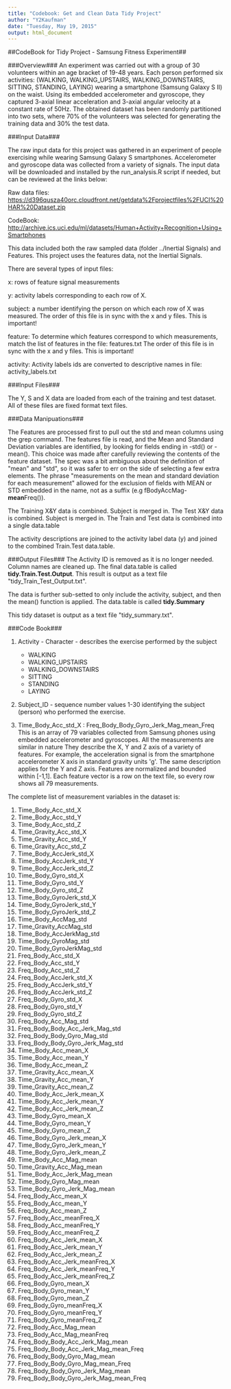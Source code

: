 ```yaml
---
title: "Codebook: Get and Clean Data Tidy Project"
author: "Y2Kaufman"
date: "Tuesday, May 19, 2015"
output: html_document
---
```

##CodeBook for Tidy Project - Samsung Fitness Experiment##

###Overview###
An experiment was carried out with a group of 30 volunteers within an age bracket of 19-48 years. Each person performed six activities:
(WALKING, WALKING_UPSTAIRS, WALKING_DOWNSTAIRS, SITTING, STANDING, LAYING) wearing a smartphone (Samsung Galaxy S II) on the waist. Using its embedded accelerometer and gyroscope, they captured 3-axial linear acceleration and 3-axial angular velocity at a constant rate of 50Hz. The obtained dataset has been randomly partitioned into two sets, where 70% of the volunteers was selected for generating the training data and 30% the test data. 


###Input Data###

The raw input data for this project was gathered in an experiment of people exercising while wearing Samsung Galaxy S smartphones. Accelerometer and gyroscope data was collected from a variety of signals.  The input data will be downloaded and installed by the run_analysis.R script if needed, but can be reviewed at the links below:

Raw data files: https://d396qusza40orc.cloudfront.net/getdata%2Fprojectfiles%2FUCI%20HAR%20Dataset.zip

CodeBook: http://archive.ics.uci.edu/ml/datasets/Human+Activity+Recognition+Using+Smartphones

This data included both the raw sampled data (folder ../Inertial Signals) and Features. This project uses the features data, not the Inertial Signals.

There are several types of input files:

x: rows of feature signal measurements

y: activity labels corresponding to each row of X. 

subject: a number identifying the person on which each row of X was measured. The order of this file is in sync with the x and y files. This is important!  

feature: To determine which features correspond to which measurements, match the list of features in the file:
features.txt 
The order of this file is in sync with the x and y files. This is important!

activity: Activity labels ids are converted to descriptive names in file:
activity_labels.txt

###Input Files###

The Y, S and X data are loaded from each of the training and test dataset.
All of these files are fixed format text files.

###Data Manipuations###

The Features are processed first to pull out the std and mean columns using the grep command.  The features file is read, and the Mean and Standard Deviation variables are identified, by looking for fields ending 
in -std() or -mean().  This choice was made after carefully reviewing the contents of the feature dataset. The spec was a bit ambiguous about the 
definition of "mean" and "std", so it was safer to err on the side of selecting a few extra elements. The phrase "measurements on the mean and standard deviation for each measurement" allowed for the exclusion of fields with MEAN or STD embedded in the name, not as a suffix (e.g fBodyAccMag-**mean**Freq()).

The Training X&Y data is combined. Subject is merged in.
The Test X&Y data is combined. Subject is merged in.
The Train and Test data is combined into a single data.table

The activity descriptions are joined to the activity label data (y) and joined to the combined Train.Test data.table.

###Output Files###
The Activity ID is removed as it is no longer needed.  Column names are cleaned up.  The final data.table is called **tidy.Train.Test.Output**.
This result is output as a text file "tidy_Train_Test_Output.txt".

The data is further sub-setted to only include the activity, subject, and then the mean() function is applied. The data.table is called **tidy.Summary**

This tidy dataset is output as a text file "tidy_summary.txt".

###Code Book###

1. Activity - Character - describes the exercise performed by the subject
	- WALKING
	- WALKING_UPSTAIRS
	- WALKING_DOWNSTAIRS
	- SITTING
	- STANDING
	- LAYING
      
2. Subject_ID - sequence number values 1-30 identifying the subject (person) who performed the exercise.

3. Time_Body_Acc_std_X : Freq_Body_Body_Gyro_Jerk_Mag_mean_Freq
This is an array of 79 variables collected from Samsung phones using embedded accelerometer and gyroscopes. All the measurements are similar  in nature  They describe the X, Y and Z axis of a variety of features.  For example, the acceleration signal is from the smartphone accelerometer X axis in standard gravity units 'g'.  The same description applies for the Y and Z axis.  Features are normalized and bounded within [-1,1]. Each feature vector is a row on the text file, so every row shows all 79 measurements. 


The complete list of measurement variables in the dataset is:

1.  Time_Body_Acc_std_X
2.  Time_Body_Acc_std_Y
3.  Time_Body_Acc_std_Z
4.  Time_Gravity_Acc_std_X
5.  Time_Gravity_Acc_std_Y
6.  Time_Gravity_Acc_std_Z
7.  Time_Body_AccJerk_std_X
8.  Time_Body_AccJerk_std_Y
9.  Time_Body_AccJerk_std_Z
10. Time_Body_Gyro_std_X
11. Time_Body_Gyro_std_Y
12. Time_Body_Gyro_std_Z
13. Time_Body_GyroJerk_std_X
14. Time_Body_GyroJerk_std_Y
15. Time_Body_GyroJerk_std_Z
16. Time_Body_AccMag_std
17. Time_Gravity_AccMag_std
18. Time_Body_AccJerkMag_std
19. Time_Body_GyroMag_std
20. Time_Body_GyroJerkMag_std
21. Freq_Body_Acc_std_X
22. Freq_Body_Acc_std_Y
23. Freq_Body_Acc_std_Z
24. Freq_Body_AccJerk_std_X
25. Freq_Body_AccJerk_std_Y
26. Freq_Body_AccJerk_std_Z
27. Freq_Body_Gyro_std_X
28. Freq_Body_Gyro_std_Y
29. Freq_Body_Gyro_std_Z
30. Freq_Body_Acc_Mag_std
31. Freq_Body_Body_Acc_Jerk_Mag_std
32. Freq_Body_Body_Gyro_Mag_std
33. Freq_Body_Body_Gyro_Jerk_Mag_std
34. Time_Body_Acc_mean_X
35. Time_Body_Acc_mean_Y
36. Time_Body_Acc_mean_Z
37. Time_Gravity_Acc_mean_X
38. Time_Gravity_Acc_mean_Y
39. Time_Gravity_Acc_mean_Z
40. Time_Body_Acc_Jerk_mean_X
41. Time_Body_Acc_Jerk_mean_Y
42. Time_Body_Acc_Jerk_mean_Z
43. Time_Body_Gyro_mean_X
44. Time_Body_Gyro_mean_Y
45. Time_Body_Gyro_mean_Z
46. Time_Body_Gyro_Jerk_mean_X
47. Time_Body_Gyro_Jerk_mean_Y
48. Time_Body_Gyro_Jerk_mean_Z
49. Time_Body_Acc_Mag_mean
50. Time_Gravity_Acc_Mag_mean
51. Time_Body_Acc_Jerk_Mag_mean
52. Time_Body_Gyro_Mag_mean
53. Time_Body_Gyro_Jerk_Mag_mean
54. Freq_Body_Acc_mean_X
55. Freq_Body_Acc_mean_Y
56. Freq_Body_Acc_mean_Z
57. Freq_Body_Acc_meanFreq_X
58. Freq_Body_Acc_meanFreq_Y
59. Freq_Body_Acc_meanFreq_Z
60. Freq_Body_Acc_Jerk_mean_X
61. Freq_Body_Acc_Jerk_mean_Y
62. Freq_Body_Acc_Jerk_mean_Z
63. Freq_Body_Acc_Jerk_meanFreq_X
64. Freq_Body_Acc_Jerk_meanFreq_Y
65. Freq_Body_Acc_Jerk_meanFreq_Z
66. Freq_Body_Gyro_mean_X
67. Freq_Body_Gyro_mean_Y
68. Freq_Body_Gyro_mean_Z
69. Freq_Body_Gyro_meanFreq_X
70. Freq_Body_Gyro_meanFreq_Y
71. Freq_Body_Gyro_meanFreq_Z
72. Freq_Body_Acc_Mag_mean
73. Freq_Body_Acc_Mag_meanFreq
74. Freq_Body_Body_Acc_Jerk_Mag_mean
75. Freq_Body_Body_Acc_Jerk_Mag_mean_Freq
76. Freq_Body_Body_Gyro_Mag_mean
77. Freq_Body_Body_Gyro_Mag_mean_Freq
78. Freq_Body_Body_Gyro_Jerk_Mag_mean
79. Freq_Body_Body_Gyro_Jerk_Mag_mean_Freq
